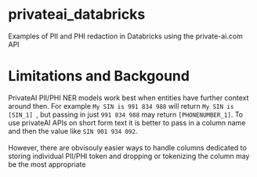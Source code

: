# privateai_databricks
Examples of PII and PHI redaction in Databricks using the private-ai.com API

# Limitations and Backgound

PrivateAI PII/PHI NER models work best when entities have further context around then. For example `My SIN is 991 834 988` will return `My SIN is [SIN_1] `, but passing in just `991 834 988` may return `[PHONENUMBER_1]`. To use privateAI APIs on short form text it is better to pass in a column name and then the value like `SIN 901 934 092`.
</br>
</br>
However, there are obvisouly easier ways to handle columns dedicated to storing individual PII/PHI token and dropping or tokenizing the column may be the most appropriate
